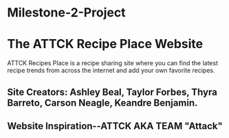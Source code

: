 # **Milestone-2-Project**

# **The ATTCK Recipe Place Website**

ATTCK Recipes Place is a recipe sharing site where you can find the latest recipe trends from across the internet and add your own favorite recipes.

## Site Creators: Ashley Beal, Taylor Forbes, Thyra Barreto, Carson Neagle, Keandre Benjamin.
 
## Website Inspiration--ATTCK AKA TEAM "Attack"
